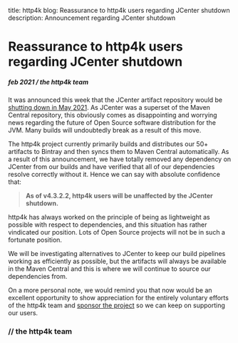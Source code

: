 title: http4k blog: Reassurance to http4k users regarding JCenter shutdown
description: Announcement regarding JCenter shutdown

# Reassurance to http4k users regarding JCenter shutdown

##### feb 2021 / the http4k team

It was announced this week that the JCenter artifact repository would be [shutting down in May 2021](https://jfrog.com/blog/into-the-sunset-bintray-jcenter-gocenter-and-chartcenter/). As JCenter was a superset of the Maven Central repository, this obviously comes as disappointing and worrying news regarding the future of Open Source software distribution for the JVM. Many builds will undoubtedly break as a result of this move.

The http4k project currently primarily builds and distributes our 50+ artifacts to Bintray and then syncs them to Maven Central automatically. As a result of this announcement, we have totally removed any dependency on JCenter from our builds and have verified that all of our dependencies resolve correctly without it. Hence we can say with absolute confidence that:

> **As of v4.3.2.2, http4k users will be unaffected by the JCenter shutdown.**

http4k has always worked on the principle of being as lightweight as possible with respect to dependencies, and this situation has rather vindicated our position. Lots of Open Source projects will not be in such a fortunate position.

We will be investigating alternatives to JCenter to keep our build pipelines working as efficiently as possible, but the artifacts will always be available in the Maven Central and this is where we will continue to source our dependencies from.

On a more personal note, we would remind you that now would be an excellent opportunity to show appreciation for the entirely voluntary efforts of the http4k team and [sponsor the project](https://github.com/sponsors/http4k) so we can keep on supporting our users.

### // the http4k team

[http4k]: https://http4k.org

